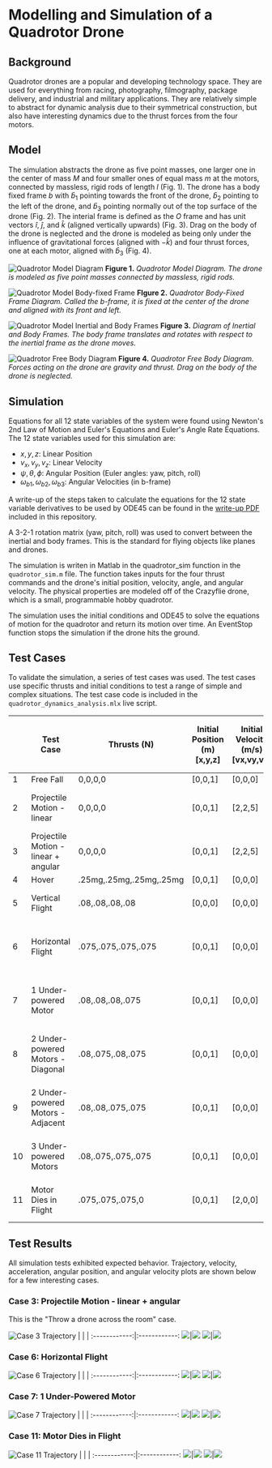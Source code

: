# Modelling and Simulation of a Quadrotor Drone
## Background
Quadrotor drones are a popular and developing technology space. They are used for everything from racing, photography, filmography, package delivery, and industrial and military applications. They are relatively simple to abstract for dynamic analysis due to their symmetrical construction, but also have interesting dynamics due to the thrust forces from the four motors.

## Model
The simulation abstracts the drone as five point masses, one larger one in the center of mass $M$ and four smaller ones of equal mass $m$ at the motors, connected by massless, rigid rods of length $l$ (Fig. 1). The drone has a body fixed frame $b$ with $\hat{b}_1$ pointing towards the front of the drone, $\hat{b}_2$ pointing to the left of the drone, and $\hat{b}_3$ pointing normally out of the top surface of the drone (Fig. 2). The interial frame is defined as the $O$ frame and has unit vectors $\hat{i}$, $\hat{j}$, and $\hat{k}$ (aligned vertically upwards) (Fig. 3). Drag on the body of the drone is neglected and the drone is modeled as being only under the influence of gravitational forces (aligned with $-\hat{k}$) and four thrust forces, one at each motor, aligned with $\hat{b}_3$ (Fig. 4).

![Quadrotor Model Diagram](./media/quadrotor_diagram_1.JPG)
**Figure 1.** *Quadrotor Model Diagram. The drone is modeled as five point masses connected by massless, rigid rods.*

![Quadrotor Model Body-fixed Frame](./media/quadrotor_diagram_b_frame.JPG)
**FIgure 2.** *Quadrotor Body-Fixed Frame Diagram. Called the b-frame, it is fixed at the center of the drone and aligned with its front and left.*

![Quadrotor Model Inertial and Body Frames](./media/quadrotor_diagram_intertial_body.JPG)
**Figure 3.** *Diagram of Inertial and Body Frames. The body frame translates and rotates with respect to the inertial frame as the drone moves.*

![Quadrotor Free Body Diagram](./media/quadrotor_diagram_fbd.JPG)
**Figure 4.** *Quadrotor Free Body Diagram. Forces acting on the drone are gravity and thrust. Drag on the body of the drone is neglected.*

## Simulation
Equations for all 12 state variables of the system were found using Newton's 2nd Law of Motion and Euler's Equations and Euler's Angle Rate Equations. The 12 state variables used for this simulation are:
* $x, y, z$: Linear Position
* $v_x, v_y, v_z$: Linear Velocity
* $\psi, \theta, \phi$: Angular Position (Euler angles: yaw, pitch, roll)
* $\omega_{b1}, \omega_{b2}, \omega_{b3}$: Angular Velocities (in b-frame)

A write-up of the steps taken to calculate the equations for the 12 state variable derivatives to be used by ODE45 can be found in the [write-up PDF](quadrotor_dynamics_model_writeup.pdf) included in this repository.

A 3-2-1 rotation matrix (yaw, pitch, roll) was used to convert between the inertial and body frames. This is the standard for flying objects like planes and drones. 

The simulation is writen in Matlab in the quadrotor_sim function in the `quadrotor_sim.m` file. The function takes inputs for the four thrust commands and the drone's initial position, velocity, angle, and angular velocity. The physical properties are modeled off of the Crazyflie drone, which is a small, programmable hobby quadrotor. 

The simulation uses the initial conditions and ODE45 to solve the equations of motion for the quadrotor and return its motion over time. An EventStop function stops the simulation if the drone hits the ground. 

## Test Cases
To validate the simulation, a series of test cases was used. The test cases use specific thrusts and initial conditions to test a range of simple and complex situations. The test case code is included in the `quadrotor_dynamics_analysis.mlx` live script.

|    | Test Case                            | Thrusts (N)             | Initial Position (m) [x,y,z] | Initial Velocity (m/s) [vx,vy,vz] | Initial Euler Angles (rad) [$\psi$, $\theta$, $\phi$] | Initial Angular Velocity (rad/s) [$\omega_1$,$\omega_2$,$\omega_3$] | Expected Behavior                                                 |
| -- | ------------------------------------ | ----------------------- | ---------------------------- | --------------------------------- | --------------------------------------------- | ------------------------------------------------------- | ----------------------------------------------------------------- |
| 1  | Free Fall                            | 0,0,0,0                 | [0,0,1]                      | [0,0,0]                           | [0,0,0]                                       | [0,0,0]                                                 | Free fall                                                         |
| 2  | Projectile Motion - linear           | 0,0,0,0                 | [0,0,1]                      | [2,2,5]                           | [0,0,0]                                       | [0,0,0]                                                 | Arcs like a regular projectile with no rotations                  |
| 3  | Projectile Motion - linear + angular | 0,0,0,0                 | [0,0,1]                      | [2,2,5]                           | [0,0,0]                                       | [3,3,3]                                                 | Arcs & rotates                                                    |
| 4  | Hover                                | .25mg,.25mg,.25mg,.25mg | [0,0,1]                      | [0,0,0]                           | [0,0,0]                                       | [0,0,0]                                                 | Doesn't move                                                      |
| 5  | Vertical Flight                      | .08,.08,.08,.08         | [0,0,0]                      | [0,0,0]                           | [0,0,0]                                       | [0,0,0]                                                 | Accelerates directly upwards                                      |
| 6  | Horizontal Flight                    | .075,.075,.075,.075     | [0,0,1]                      | [0,0,0]                           | [0,$cos^{-1}(\frac{mg}{4*.075})$,0]                   | [0,0,0]                                                 | Moves horizontally with a constant acceleration                   |
| 7  | 1 Under-powered Motor                | .08,.08,.08,.075        | [0,0,1]                      | [0,0,0]                           | [0,0,0]                                       | [0,0,0]                                                 | Tumbles while going in direction of underpowered motor            |
| 8  | 2 Under-powered Motors - Diagonal    | .08,.075,.08,.075       | [0,0,1]                      | [0,0,0]                           | [0,0,0]                                       | [0,0,0]                                                 | Accelerates upwards, less than regular vertical flight case       |
| 9  | 2 Under-powered Motors - Adjacent    | .08,.08,.075,.075       | [0,0,1]                      | [0,0,0]                           | [0,0,0]                                       | [0,0,0]                                                 | Tilts and goes in direction of underpowered motors and flips over |
| 10 | 3 Under-powered Motors               | .08,.075,.075,.075      | [0,0,1]                      | [0,0,0]                           | [0,0,0]                                       | [0,0,0]                                                 | Corner with higher power motor tilts up, tumbles                  |
| 11 | Motor Dies in Flight                 | .075,.075,.075,0        | [0,0,1]                      | [2,0,0]                           | [0,$cos^{-1}(\frac{mg}{4*.075})$,0]                   | [0,0,0]                                                 | Begins to tumble in direction of dead motor                       |

## Test Results
All simulation tests exhibited expected behavior. Trajectory, velocity, acceleration, angular position, and angular velocity plots are shown below for a few interesting cases.

### Case 3: Projectile Motion - linear + angular
This is the "Throw a drone across the room" case.

![Case 3 Trajectory](./media/case_3/case_3_traj.gif)
|             |             |
:------------:|:------------:
![](./media/case_3/case_3_vel.png)|![](./media/case_3/case_3_accel.png)
![](./media/case_3/case_3_ang_pos.png)|![](./media/case_3/case_3_ang_vel.png)


### Case 6: Horizontal Flight
![Case 6 Trajectory](./media/case_6/case_6_traj.gif)
|             |             |
:------------:|:------------:
![](./media/case_6/case_6_vel.png)|![](./media/case_6/case_6_accel.png)
![](./media/case_6/case_6_ang_pos.png)|![](./media/case_6/case_6_ang_vel.png)

### Case 7: 1 Under-Powered Motor
![Case 7 Trajectory](./media/case_7/case_7_traj.gif)
|             |             |
:------------:|:------------:
![](./media/case_7/case_7_vel.png)|![](./media/case_7/case_7_accel.png)
![](./media/case_7/case_7_ang_pos.png)|![](./media/case_7/case_7_ang_vel.png)

### Case 11: Motor Dies in Flight
![Case 11 Trajectory](./media/case_11/case_11_traj.gif)
|             |             |
:------------:|:------------:
![](./media/case_11/case_11_vel.png)|![](./media/case_11/case_11_accel.png)
![](./media/case_11/case_11_ang_pos.png)|![](./media/case_11/case_11_ang_vel.png)